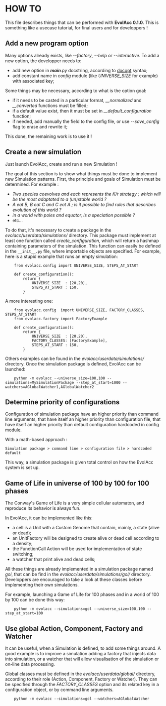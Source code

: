 # HOW TO

This file describes things that can be performed with __EvolAcc 0.1.0__.
This is something like a usecase tutorial, for final users and for developpers !


## Add a new program option

Many options already exists, like *--factory*, *--help* or *--interactive*.
To add a new option, the developper needs to:
- add new option in *__main__.py* docstring, according to [docopt](http://docopt.org/ ) syntax;
- add constant name in *config* module (like *UNIVERSE\_SIZE* for example) with associated key;

Some things may be necessary, according to what is the option goal:
- if it needs to be casted in a particular format, *__normalized* and *__converted* functions must be filled;
- if a default value exist, then it must be set in *__default_configuration* function;
- if needed, add manually the field to the config file, or use *--save_config* flag to erase and rewrite it;

This done, the remaining work is to use it !


## Create a new simulation

Just launch EvolAcc, create and run a new Simulation !

The goal of this section is to show what things must be done to implement new Simulation patterns.
First, the principle and goals of Simulation must be determined. For example :

- *Two species coevolves and each represents the K/r strategy ; which will be the most adaptated to a (un)stable world ?*
- *A eat B, B eat C and C eat A ; is it possible to find rules that describes evolution of this world ?*
- *in a world with poles and equator, is a speciation possible ?*
- etc...

To do that, it's necessary to create a package in the *evolacc/userdata/simulations/* directory.
This package must implement at least one function called *create_configuration*, which will return a hashmap containing parameters of the simulation.
This function can easily be defined in the `__init__.py` file, where importable objects are specified.
For example, here is a stupid example that runs an empty simulation:

        from evolacc.config import UNIVERSE_SIZE, STEPS_AT_START

        def create_configuration():
            return {
                UNIVERSE_SIZE  : [20,20],
                STEPS_AT_START : 150,
            }

A more interesting one:

        from evolacc.config  import UNIVERSE_SIZE, FACTORY_CLASSES, STEPS_AT_START
        from evolacc.factory import FactoryExample

        def create_configuration():
            return {
                UNIVERSE_SIZE  : [20,20],
                FACTORY_CLASSES: [FactoryExample],
                STEPS_AT_START : 150,
            }

Others examples can be found in the *evolacc/userdata/simulations/* directory.
Once the simulation package is defined, EvolAcc can be launched:

        python -m evolacc --universe_size=100,100 --simulations=MySimulationPackage --step_at_start=1000 --watchers=AGlobalWatcher1,AGlobalWatcher2


## Determine priority of configurations

Configuration of simulation package have an higher priority than command line arguments,
that have itself an higher priority than configuration file,
that have itself an higher priority than default configuration hardcoded in config module.

With a math-based approach :

    Simulation package > command line > configuration file > hardcoded default

This way, a simulation package is given total control on how the EvolAcc system is set up.


## Game of Life in universe of 100 by 100 for 100 phases

The Conway's Game of Life is a very simple cellular automaton, and reproduce its behavior is always fun.

In EvolAcc, it can be implemented like this:
- a cell is a Unit with a Custom Genome that contain, mainly, a state (alive or dead);
- an UnitFactory will be designed to create alive or dead cell according to a density;
- the FunctionCall Action will be used for implementation of state switching;
- a watcher that print alive and dead cells;

All these things are already implemented in a simulation package named *gol*, that can be find in the *evolacc/userdata/simulations/gol/* directory.
Developpers are encouraged to take a look at these classes before implementing their own simulations.

For example, launching a Game of Life for 100 phases and in a world of 100 by 100 can be done this way:

        python -m evolacc --simulations=gol --universe_size=100,100 --step_at_start=100


## Use global Action, Component, Factory and Watcher

It can be useful, when a Simulation is defined, to add some things around.
A good example is to improve a simulation adding a factory that injects data into simulation, or a watcher that will allow visualisation of the simulation or on-line data processing.

Global classes must be defined in the *evolacc/userdata/global/* directory, according to their role (Action, Component, Factory or Watcher).
They can be specified through the *FACTORY_CLASSES* option and its related key in a configuration object, or by command line arguments.

        python -m evolacc --simulations=gol --watchers=AGlobalWatcher

